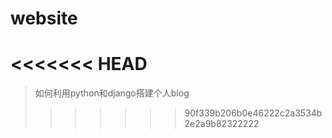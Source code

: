 # website
<<<<<<< HEAD
=======


> 如何利用python和django搭建个人blog
>>>>>>> 90f339b206b0e46222c2a3534b2e2a9b82322222
